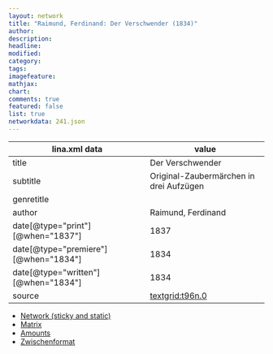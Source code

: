```yaml
---
layout: network
title: "Raimund, Ferdinand: Der Verschwender (1834)"
author:
description:
headline:
modified:
category:
tags:
imagefeature: 
mathjax: 
chart: 
comments: true
featured: false
list: true
networkdata: 241.json
---
```

lina.xml data  | value
------------- | -------------
title|Der Verschwender
subtitle|Original-Zaubermärchen in drei Aufzügen
genretitle|
author|Raimund, Ferdinand
date[@type="print"][@when="1837"]|1837
date[@type="premiere"][@when="1834"]|1834
date[@type="written"][@when="1834"]|1834
source|[textgrid:t96n.0](https://textgridlab.org/1.0/tgcrud-public/rest/textgrid:t96n.0/data)



* [Network (sticky and static)](/linas/network241)
* [Matrix](/linas/matrix241)
* [Amounts](/linas/amount241)
* [Zwischenformat](/linas/lina241 )
